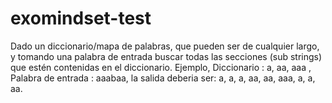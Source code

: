 # exomindset-test

Dado un diccionario/mapa de palabras, que pueden ser de cualquier largo, y tomando una palabra de entrada buscar todas las secciones (sub strings) que estén contenidas en el diccionario.
Ejemplo, Diccionario : a, aa, aaa , Palabra de entrada : aaabaa, la salida deberia ser: a, a, a, aa, aa, aaa, a, a, aa.